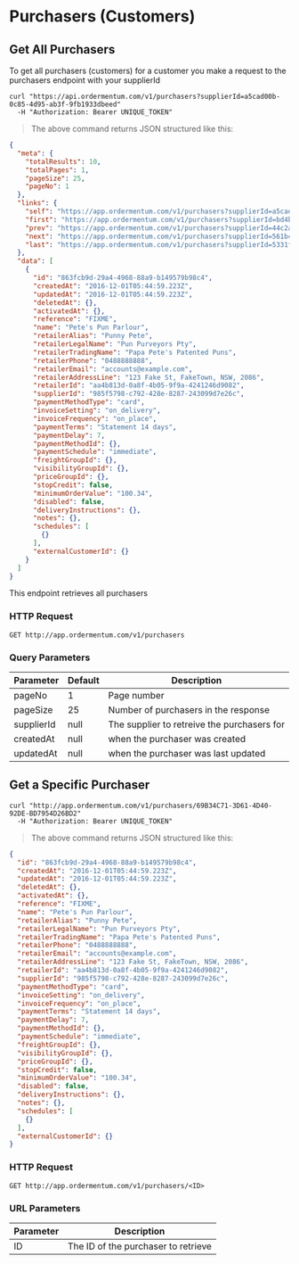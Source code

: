 # Purchasers (Customers)

## Get All Purchasers

To get all purchasers (customers) for a customer you make a request to the purchasers endpoint with
your supplierId

```shell
curl "https://api.ordermentum.com/v1/purchasers?supplierId=a5cad00b-0c85-4d95-ab3f-9fb1933dbeed"
  -H "Authorization: Bearer UNIQUE_TOKEN"
```

> The above command returns JSON structured like this:

```json
{
  "meta": {
    "totalResults": 10,
    "totalPages": 1,
    "pageSize": 25,
    "pageNo": 1
  },
  "links": {
    "self": "https://app.ordermentum.com/v1/purchasers?supplierId=a5cad00b-0c85-4d95-ab3f-9fb1933dbeed&pageNo=3",
    "first": "https://app.ordermentum.com/v1/purchasers?supplierId=bd4b8236-1649-49a5-aa6e-2d0f0e9407ea&pageNo=1",
    "prev": "https://app.ordermentum.com/v1/purchasers?supplierId=44c2ae51-b2eb-4f86-b021-fc7d181f5b65&pageNo=2",
    "next": "https://app.ordermentum.com/v1/purchasers?supplierId=561b48a5-f292-4f5c-abfe-3d7ff70ee91b&pageNo=4",
    "last": "https://app.ordermentum.com/v1/purchasers?supplierId=5331fea9-52e3-427d-bae8-57f1b7c7edd8&pageNo=9"
  },
  "data": [
    {
      "id": "863fcb9d-29a4-4968-88a9-b149579b98c4",
      "createdAt": "2016-12-01T05:44:59.223Z",
      "updatedAt": "2016-12-01T05:44:59.223Z",
      "deletedAt": {},
      "activatedAt": {},
      "reference": "FIXME",
      "name": "Pete's Pun Parlour",
      "retailerAlias": "Punny Pete",
      "retailerLegalName": "Pun Purveyors Pty",
      "retailerTradingName": "Papa Pete's Patented Puns",
      "retailerPhone": "0488888888",
      "retailerEmail": "accounts@example.com",
      "retailerAddressLine": "123 Fake St, FakeTown, NSW, 2086",
      "retailerId": "aa4b813d-0a8f-4b05-9f9a-4241246d9082",
      "supplierId": "985f5798-c792-428e-8287-243099d7e26c",
      "paymentMethodType": "card",
      "invoiceSetting": "on_delivery",
      "invoiceFrequency": "on_place",
      "paymentTerms": "Statement 14 days",
      "paymentDelay": 7,
      "paymentMethodId": {},
      "paymentSchedule": "immediate",
      "freightGroupId": {},
      "visibilityGroupId": {},
      "priceGroupId": {},
      "stopCredit": false,
      "minimumOrderValue": "100.34",
      "disabled": false,
      "deliveryInstructions": {},
      "notes": {},
      "schedules": [
        {}
      ],
      "externalCustomerId": {}
    }
  ]
}
```

This endpoint retrieves all purchasers

### HTTP Request

`GET http://app.ordermentum.com/v1/purchasers`

### Query Parameters

| Parameter  | Default | Description                                 |
| ---------- | ------- | ------------------------------------------- |
| pageNo     | 1       | Page number                                 |
| pageSize   | 25      | Number of purchasers in the response        |
| supplierId | null    | The supplier to retreive the purchasers for |
| createdAt  | null    | when the purchaser was created              |
| updatedAt  | null    | when the purchaser was last updated         |


## Get a Specific Purchaser

```shell
curl "http://app.ordermentum.com/v1/purchasers/69B34C71-3D61-4D40-92DE-BD7954D26BD2"
  -H "Authorization: Bearer UNIQUE_TOKEN"
```

> The above command returns JSON structured like this:

```json
{
  "id": "863fcb9d-29a4-4968-88a9-b149579b98c4",
  "createdAt": "2016-12-01T05:44:59.223Z",
  "updatedAt": "2016-12-01T05:44:59.223Z",
  "deletedAt": {},
  "activatedAt": {},
  "reference": "FIXME",
  "name": "Pete's Pun Parlour",
  "retailerAlias": "Punny Pete",
  "retailerLegalName": "Pun Purveyors Pty",
  "retailerTradingName": "Papa Pete's Patented Puns",
  "retailerPhone": "0488888888",
  "retailerEmail": "accounts@example.com",
  "retailerAddressLine": "123 Fake St, FakeTown, NSW, 2086",
  "retailerId": "aa4b813d-0a8f-4b05-9f9a-4241246d9082",
  "supplierId": "985f5798-c792-428e-8287-243099d7e26c",
  "paymentMethodType": "card",
  "invoiceSetting": "on_delivery",
  "invoiceFrequency": "on_place",
  "paymentTerms": "Statement 14 days",
  "paymentDelay": 7,
  "paymentMethodId": {},
  "paymentSchedule": "immediate",
  "freightGroupId": {},
  "visibilityGroupId": {},
  "priceGroupId": {},
  "stopCredit": false,
  "minimumOrderValue": "100.34",
  "disabled": false,
  "deliveryInstructions": {},
  "notes": {},
  "schedules": [
    {}
  ],
  "externalCustomerId": {}
}
```

### HTTP Request

`GET http://app.ordermentum.com/v1/purchasers/<ID>`

### URL Parameters

| Parameter | Description                         |
| --------- | ----------------------------------- |
| ID        | The ID of the purchaser to retrieve |
